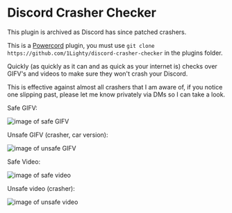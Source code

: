 # Discord Crasher Checker

This plugin is archived as Discord has since patched crashers.

This is a [Powercord](https://powercord.dev/) plugin, you must use `git clone https://github.com/1Lighty/discord-crasher-checker` in the plugins folder.

Quickly (as quickly as it can and as quick as your internet is) checks over GIFV's and videos to make sure they won't crash your Discord.

This is effective against almost all crashers that I am aware of, if you notice one slipping past, please let me know privately via DMs so I can take a look.

Safe GIFV:

![image of safe GIFV](https://i.imgur.com/GVGJH7S.gif)

Unsafe GIFV (crasher, car version):

![image of unsafe GIFV](https://i.imgur.com/4HcJh1S.gif)

Safe Video:

![image of safe video](https://i.imgur.com/9BCWt9f.gif)

Unsafe video (crasher):

![image of unsafe video](https://i.imgur.com/VcpDDns.gif)
